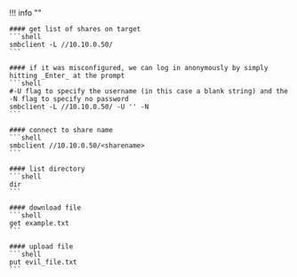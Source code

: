 !!! info ""

    #### get list of shares on target
    ```shell
    smbclient -L //10.10.0.50/
    ```

    #### if it was misconfigured, we can log in anonymously by simply hitting _Enter_ at the prompt
    ```shell
    #-U flag to specify the username (in this case a blank string) and the -N flag to specify no password
    smbclient -L //10.10.0.50/ -U '' -N
    ```

    #### connect to share name
    ```shell
    smbclient //10.10.0.50/<sharename>
    ```

    #### list directory
    ```shell
    dir
    ```

    #### download file
    ```shell
    get example.txt
    ```

    #### upload file
    ```shell
    put evil_file.txt
    ```

